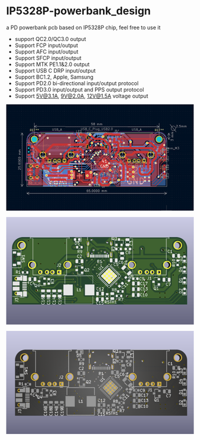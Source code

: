 # IP5328P-powerbank_design
 a PD powerbank pcb based on IP5328P chip, feel free to use it
 
 - support QC2.0/QC3.0 output
 - Support FCP input/output
 - Support AFC input/output
 - Support SFCP input/output
 - Support MTK PE1.1&2.0 output
 - Support USB C DRP input/output
 - Support BC1.2, Apple, Samsung
 - Support PD2.0 bi-directional input/output protocol
 - Support PD3.0 input/output and PPS output protocol
 - Support 5V@3.1A, 9V@2.0A, 12V@1.5A voltage output
 
 
 <img width="640" alt="3D Viewer 1_28_2021 6_44_57 PM" src="https://raw.githubusercontent.com/YC-Lammy/IP5328P-powerbank_design/main/photos/Screenshot%20from%202021-05-09%2018-51-45.png">

![3D Viewer 1_28_2021 6_45_07 PM](https://raw.githubusercontent.com/YC-Lammy/IP5328P-powerbank_design/main/photos/Screenshot%20from%202021-05-09%2018-51-59.png)

![3D Viewer 1_28_2021 6_43_41 PM](https://raw.githubusercontent.com/YC-Lammy/IP5328P-powerbank_design/main/photos/Screenshot%20from%202021-05-09%2018-53-28.png)
